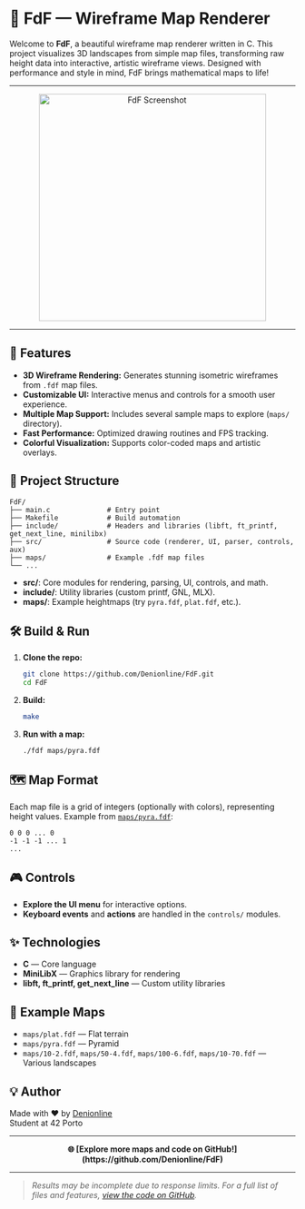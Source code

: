 # 🌄 FdF — Wireframe Map Renderer

Welcome to **FdF**, a beautiful wireframe map renderer written in C. This project visualizes 3D landscapes from simple map files, transforming raw height data into interactive, artistic wireframe views. Designed with performance and style in mind, FdF brings mathematical maps to life!

---

<p align="center">
  <img src="https://github.com/Denionline/FdF/assets/93453046/your-artwork.png" width="400" alt="FdF Screenshot" />
</p>

---

## 🚀 Features

- **3D Wireframe Rendering:** Generates stunning isometric wireframes from `.fdf` map files.
- **Customizable UI:** Interactive menus and controls for a smooth user experience.
- **Multiple Map Support:** Includes several sample maps to explore (`maps/` directory).
- **Fast Performance:** Optimized drawing routines and FPS tracking.
- **Colorful Visualization:** Supports color-coded maps and artistic overlays.

## 📂 Project Structure

```
FdF/
├── main.c              # Entry point
├── Makefile            # Build automation
├── include/            # Headers and libraries (libft, ft_printf, get_next_line, minilibx)
├── src/                # Source code (renderer, UI, parser, controls, aux)
├── maps/               # Example .fdf map files
└── ...
```

- **src/**: Core modules for rendering, parsing, UI, controls, and math.
- **include/**: Utility libraries (custom printf, GNL, MLX).
- **maps/**: Example heightmaps (try `pyra.fdf`, `plat.fdf`, etc.).

## 🛠️ Build & Run

1. **Clone the repo:**
   ```sh
   git clone https://github.com/Denionline/FdF.git
   cd FdF
   ```

2. **Build:**
   ```sh
   make
   ```

3. **Run with a map:**
   ```sh
   ./fdf maps/pyra.fdf
   ```

## 🗺️ Map Format

Each map file is a grid of integers (optionally with colors), representing height values. Example from [`maps/pyra.fdf`](https://github.com/Denionline/FdF/blob/main/maps/pyra.fdf):

```
0 0 0 ... 0
-1 -1 -1 ... 1
...
```

## 🎮 Controls

- **Explore the UI menu** for interactive options.
- **Keyboard events** and **actions** are handled in the `controls/` modules.

## ✨ Technologies

- **C** — Core language
- **MiniLibX** — Graphics library for rendering
- **libft, ft_printf, get_next_line** — Custom utility libraries

## 📸 Example Maps

- `maps/plat.fdf` — Flat terrain
- `maps/pyra.fdf` — Pyramid
- `maps/10-2.fdf`, `maps/50-4.fdf`, `maps/100-6.fdf`, `maps/10-70.fdf` — Various landscapes

## 💡 Author

Made with ❤️ by [Denionline](https://github.com/Denionline)  
Student at 42 Porto

---

<p align="center">
  <b>🌐 [Explore more maps and code on GitHub!](https://github.com/Denionline/FdF)</b>
</p>

---

> _Results may be incomplete due to response limits. For a full list of files and features, [view the code on GitHub](https://github.com/Denionline/FdF/search)._  
